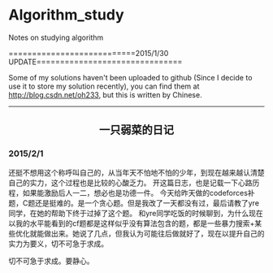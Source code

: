 # Algorithm_study
Notes on studying algorithm

===========================2015/1/30 UPDATE===============================

Some of my solutions haven't been uploaded to github (Since I decide to use it to store my solution recently), you can find them at http://blog.csdn.net/oh233, but this is written by Chinese.

<hr>
<h2 style="text-align:center"> 一只弱菜的日记 </h2> </center>

<h3> 2015/2/1 </h3>
还挺不想用这个称呼叫自己的，从当年天不怕地不怕的少年，到现在越来越认清楚自己的实力，这个过程也是比较的心酸乏力。
开这篇日志，也是记载一下心路历程，如果能激励后人一二，想必也是功德一件。
今天给昨天做的codeforces补题，C题还是挺难的。是一个贪心题。但是我改了一天都没有过，最后请教了yre同学，在她的帮助下终于过掉了这个题。
和yre同学吃饭的时候聊到，为什么现在以我的水平能看到的cf题都是这样似乎没有算法包含的题，都是一些暴力搜索+某些优化就能做出来。她说了几点，但我认为可能往后做就好了，现在以提升自己的实力为要义，切不可急于求成。

切不可急于求成。要静心。
